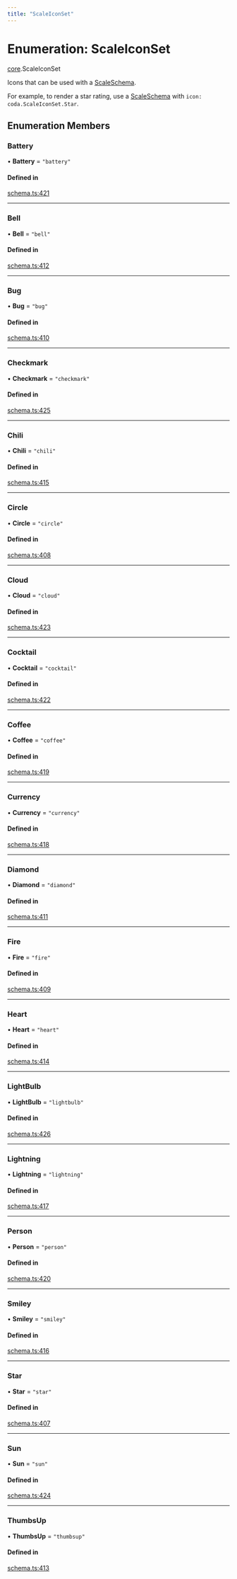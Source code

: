```yaml
---
title: "ScaleIconSet"
---
```

# Enumeration: ScaleIconSet

[core](../modules/core.md).ScaleIconSet

Icons that can be used with a [ScaleSchema](../interfaces/core.ScaleSchema.md).

For example, to render a star rating, use a [ScaleSchema](../interfaces/core.ScaleSchema.md) with `icon: coda.ScaleIconSet.Star`.

## Enumeration Members

### Battery

• **Battery** = ``"battery"``

#### Defined in

[schema.ts:421](https://github.com/coda/packs-sdk/blob/main/schema.ts#L421)

___

### Bell

• **Bell** = ``"bell"``

#### Defined in

[schema.ts:412](https://github.com/coda/packs-sdk/blob/main/schema.ts#L412)

___

### Bug

• **Bug** = ``"bug"``

#### Defined in

[schema.ts:410](https://github.com/coda/packs-sdk/blob/main/schema.ts#L410)

___

### Checkmark

• **Checkmark** = ``"checkmark"``

#### Defined in

[schema.ts:425](https://github.com/coda/packs-sdk/blob/main/schema.ts#L425)

___

### Chili

• **Chili** = ``"chili"``

#### Defined in

[schema.ts:415](https://github.com/coda/packs-sdk/blob/main/schema.ts#L415)

___

### Circle

• **Circle** = ``"circle"``

#### Defined in

[schema.ts:408](https://github.com/coda/packs-sdk/blob/main/schema.ts#L408)

___

### Cloud

• **Cloud** = ``"cloud"``

#### Defined in

[schema.ts:423](https://github.com/coda/packs-sdk/blob/main/schema.ts#L423)

___

### Cocktail

• **Cocktail** = ``"cocktail"``

#### Defined in

[schema.ts:422](https://github.com/coda/packs-sdk/blob/main/schema.ts#L422)

___

### Coffee

• **Coffee** = ``"coffee"``

#### Defined in

[schema.ts:419](https://github.com/coda/packs-sdk/blob/main/schema.ts#L419)

___

### Currency

• **Currency** = ``"currency"``

#### Defined in

[schema.ts:418](https://github.com/coda/packs-sdk/blob/main/schema.ts#L418)

___

### Diamond

• **Diamond** = ``"diamond"``

#### Defined in

[schema.ts:411](https://github.com/coda/packs-sdk/blob/main/schema.ts#L411)

___

### Fire

• **Fire** = ``"fire"``

#### Defined in

[schema.ts:409](https://github.com/coda/packs-sdk/blob/main/schema.ts#L409)

___

### Heart

• **Heart** = ``"heart"``

#### Defined in

[schema.ts:414](https://github.com/coda/packs-sdk/blob/main/schema.ts#L414)

___

### LightBulb

• **LightBulb** = ``"lightbulb"``

#### Defined in

[schema.ts:426](https://github.com/coda/packs-sdk/blob/main/schema.ts#L426)

___

### Lightning

• **Lightning** = ``"lightning"``

#### Defined in

[schema.ts:417](https://github.com/coda/packs-sdk/blob/main/schema.ts#L417)

___

### Person

• **Person** = ``"person"``

#### Defined in

[schema.ts:420](https://github.com/coda/packs-sdk/blob/main/schema.ts#L420)

___

### Smiley

• **Smiley** = ``"smiley"``

#### Defined in

[schema.ts:416](https://github.com/coda/packs-sdk/blob/main/schema.ts#L416)

___

### Star

• **Star** = ``"star"``

#### Defined in

[schema.ts:407](https://github.com/coda/packs-sdk/blob/main/schema.ts#L407)

___

### Sun

• **Sun** = ``"sun"``

#### Defined in

[schema.ts:424](https://github.com/coda/packs-sdk/blob/main/schema.ts#L424)

___

### ThumbsUp

• **ThumbsUp** = ``"thumbsup"``

#### Defined in

[schema.ts:413](https://github.com/coda/packs-sdk/blob/main/schema.ts#L413)
